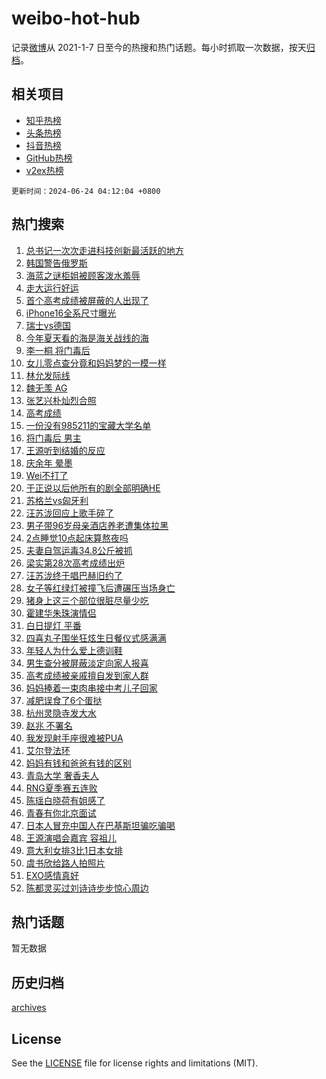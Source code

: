 # weibo-hot-hub

记录[微博](https://www.weibo.com)从 2021-1-7 日至今的热搜和热门话题。每小时抓取一次数据，按天[归档](archives)。

## 相关项目

- [知乎热榜](https://github.com/lonnyzhang423/zhihu-hot-hub)
- [头条热榜](https://github.com/lonnyzhang423/toutiao-hot-hub)
- [抖音热榜](https://github.com/lonnyzhang423/douyin-hot-hub)
- [GitHub热榜](https://github.com/lonnyzhang423/github-hot-hub)
- [v2ex热榜](https://github.com/lonnyzhang423/v2ex-hot-hub)


`更新时间：2024-06-24 04:12:04 +0800`

## 热门搜索

1. [总书记一次次走进科技创新最活跃的地方](https://m.weibo.cn/search?containerid=100103type%3D1%26t%3D10%26q%3D%23%E6%80%BB%E4%B9%A6%E8%AE%B0%E4%B8%80%E6%AC%A1%E6%AC%A1%E8%B5%B0%E8%BF%9B%E7%A7%91%E6%8A%80%E5%88%9B%E6%96%B0%E6%9C%80%E6%B4%BB%E8%B7%83%E7%9A%84%E5%9C%B0%E6%96%B9%23&stream_entry_id=51&isnewpage=1&extparam=seat%3D1%26filter_type%3Drealtimehot%26stream_entry_id%3D51%26pos%3D0%26c_type%3D51%26q%3D%2523%25E6%2580%25BB%25E4%25B9%25A6%25E8%25AE%25B0%25E4%25B8%2580%25E6%25AC%25A1%25E6%25AC%25A1%25E8%25B5%25B0%25E8%25BF%259B%25E7%25A7%2591%25E6%258A%2580%25E5%2588%259B%25E6%2596%25B0%25E6%259C%2580%25E6%25B4%25BB%25E8%25B7%2583%25E7%259A%2584%25E5%259C%25B0%25E6%2596%25B9%2523%26cate%3D10103%26dgr%3D0%26display_time%3D1719173523%26pre_seqid%3D171917352352403156022)
1. [韩国警告俄罗斯](https://m.weibo.cn/search?containerid=100103type%3D1%26t%3D10%26q%3D%23%E9%9F%A9%E5%9B%BD%E8%AD%A6%E5%91%8A%E4%BF%84%E7%BD%97%E6%96%AF%23&stream_entry_id=31&isnewpage=1&extparam=seat%3D1%26realpos%3D1%26lcate%3D5001%26stream_entry_id%3D31%26band_rank%3D1%26q%3D%2523%25E9%259F%25A9%25E5%259B%25BD%25E8%25AD%25A6%25E5%2591%258A%25E4%25BF%2584%25E7%25BD%2597%25E6%2596%25AF%2523%26dgr%3D0%26filter_type%3Drealtimehot%26pos%3D0%26flag%3D2%26cate%3D5001%26c_type%3D31%26display_time%3D1719173523%26pre_seqid%3D171917352352403156022)
1. [海蓝之谜柜姐被顾客泼水羞辱](https://m.weibo.cn/search?containerid=100103type%3D1%26t%3D10%26q%3D%23%E6%B5%B7%E8%93%9D%E4%B9%8B%E8%B0%9C%E6%9F%9C%E5%A7%90%E8%A2%AB%E9%A1%BE%E5%AE%A2%E6%B3%BC%E6%B0%B4%E7%BE%9E%E8%BE%B1%23&stream_entry_id=31&isnewpage=1&extparam=seat%3D1%26realpos%3D2%26lcate%3D5001%26stream_entry_id%3D31%26band_rank%3D2%26q%3D%2523%25E6%25B5%25B7%25E8%2593%259D%25E4%25B9%258B%25E8%25B0%259C%25E6%259F%259C%25E5%25A7%2590%25E8%25A2%25AB%25E9%25A1%25BE%25E5%25AE%25A2%25E6%25B3%25BC%25E6%25B0%25B4%25E7%25BE%259E%25E8%25BE%25B1%2523%26dgr%3D0%26filter_type%3Drealtimehot%26pos%3D1%26flag%3D2%26cate%3D5001%26c_type%3D31%26display_time%3D1719173523%26pre_seqid%3D171917352352403156022)
1. [走大运行好运](https://m.weibo.cn/search?containerid=100103type%3D1%26t%3D10%26q%3D%23%E8%B5%B0%E5%A4%A7%E8%BF%90%E8%A1%8C%E5%A5%BD%E8%BF%90%23&stream_entry_id=31&isnewpage=1&extparam=seat%3D1%26realpos%3D3%26lcate%3D5001%26stream_entry_id%3D31%26band_rank%3D3%26q%3D%2523%25E8%25B5%25B0%25E5%25A4%25A7%25E8%25BF%2590%25E8%25A1%258C%25E5%25A5%25BD%25E8%25BF%2590%2523%26dgr%3D0%26filter_type%3Drealtimehot%26pos%3D2%26flag%3D0%26cate%3D5001%26c_type%3D31%26display_time%3D1719173523%26pre_seqid%3D171917352352403156022)
1. [首个高考成绩被屏蔽的人出现了](https://m.weibo.cn/search?containerid=100103type%3D1%26t%3D10%26q%3D%23%E9%A6%96%E4%B8%AA%E9%AB%98%E8%80%83%E6%88%90%E7%BB%A9%E8%A2%AB%E5%B1%8F%E8%94%BD%E7%9A%84%E4%BA%BA%E5%87%BA%E7%8E%B0%E4%BA%86%23&stream_entry_id=31&isnewpage=1&extparam=seat%3D1%26realpos%3D4%26lcate%3D5001%26stream_entry_id%3D31%26band_rank%3D4%26q%3D%2523%25E9%25A6%2596%25E4%25B8%25AA%25E9%25AB%2598%25E8%2580%2583%25E6%2588%2590%25E7%25BB%25A9%25E8%25A2%25AB%25E5%25B1%258F%25E8%2594%25BD%25E7%259A%2584%25E4%25BA%25BA%25E5%2587%25BA%25E7%258E%25B0%25E4%25BA%2586%2523%26dgr%3D0%26filter_type%3Drealtimehot%26pos%3D3%26flag%3D2%26cate%3D5001%26c_type%3D31%26display_time%3D1719173523%26pre_seqid%3D171917352352403156022)
1. [iPhone16全系尺寸曝光](https://m.weibo.cn/search?containerid=100103type%3D1%26t%3D10%26q%3D%23iPhone16%E5%85%A8%E7%B3%BB%E5%B0%BA%E5%AF%B8%E6%9B%9D%E5%85%89%23&stream_entry_id=31&isnewpage=1&extparam=seat%3D1%26realpos%3D5%26lcate%3D5001%26stream_entry_id%3D31%26band_rank%3D5%26q%3D%2523iPhone16%25E5%2585%25A8%25E7%25B3%25BB%25E5%25B0%25BA%25E5%25AF%25B8%25E6%259B%259D%25E5%2585%2589%2523%26dgr%3D0%26filter_type%3Drealtimehot%26pos%3D4%26flag%3D2%26cate%3D5001%26c_type%3D31%26display_time%3D1719173523%26pre_seqid%3D171917352352403156022)
1. [瑞士vs德国](https://m.weibo.cn/search?containerid=100103type%3D1%26t%3D10%26q%3D%23%E7%91%9E%E5%A3%ABvs%E5%BE%B7%E5%9B%BD%23&stream_entry_id=31&isnewpage=1&extparam=seat%3D1%26realpos%3D6%26lcate%3D5001%26stream_entry_id%3D31%26band_rank%3D6%26q%3D%2523%25E7%2591%259E%25E5%25A3%25ABvs%25E5%25BE%25B7%25E5%259B%25BD%2523%26dgr%3D0%26filter_type%3Drealtimehot%26pos%3D5%26flag%3D0%26cate%3D5001%26c_type%3D31%26display_time%3D1719173523%26pre_seqid%3D171917352352403156022)
1. [今年夏天看的海是海关战线的海](https://m.weibo.cn/search?containerid=100103type%3D1%26t%3D10%26q%3D%23%E4%BB%8A%E5%B9%B4%E5%A4%8F%E5%A4%A9%E7%9C%8B%E7%9A%84%E6%B5%B7%E6%98%AF%E6%B5%B7%E5%85%B3%E6%88%98%E7%BA%BF%E7%9A%84%E6%B5%B7%23&stream_entry_id=31&isnewpage=1&extparam=seat%3D1%26lcate%3D5001%26stream_entry_id%3D31%26band_rank%3D7%26q%3D%2523%25E4%25BB%258A%25E5%25B9%25B4%25E5%25A4%258F%25E5%25A4%25A9%25E7%259C%258B%25E7%259A%2584%25E6%25B5%25B7%25E6%2598%25AF%25E6%25B5%25B7%25E5%2585%25B3%25E6%2588%2598%25E7%25BA%25BF%25E7%259A%2584%25E6%25B5%25B7%2523%26is_ad_pos%3D1%26topic_ad%3D1%26adid%3D243018%26filter_type%3Drealtimehot%26pos%3D6%26c_type%3D31%26cate%3D5001%26dgr%3D0%26display_time%3D1719173523%26pre_seqid%3D171917352352403156022)
1. [李一桐 将门毒后](https://m.weibo.cn/search?containerid=100103type%3D1%26t%3D10%26q%3D%E6%9D%8E%E4%B8%80%E6%A1%90+%E5%B0%86%E9%97%A8%E6%AF%92%E5%90%8E&stream_entry_id=31&isnewpage=1&extparam=seat%3D1%26realpos%3D7%26lcate%3D5001%26stream_entry_id%3D31%26band_rank%3D7%26q%3D%25E6%259D%258E%25E4%25B8%2580%25E6%25A1%2590%2520%25E5%25B0%2586%25E9%2597%25A8%25E6%25AF%2592%25E5%2590%258E%26dgr%3D0%26filter_type%3Drealtimehot%26pos%3D7%26flag%3D2%26cate%3D5001%26c_type%3D31%26display_time%3D1719173523%26pre_seqid%3D171917352352403156022)
1. [女儿零点查分竟和妈妈梦的一模一样](https://m.weibo.cn/search?containerid=100103type%3D1%26t%3D10%26q%3D%23%E5%A5%B3%E5%84%BF%E9%9B%B6%E7%82%B9%E6%9F%A5%E5%88%86%E7%AB%9F%E5%92%8C%E5%A6%88%E5%A6%88%E6%A2%A6%E7%9A%84%E4%B8%80%E6%A8%A1%E4%B8%80%E6%A0%B7%23&stream_entry_id=31&isnewpage=1&extparam=seat%3D1%26realpos%3D8%26lcate%3D5001%26stream_entry_id%3D31%26band_rank%3D8%26q%3D%2523%25E5%25A5%25B3%25E5%2584%25BF%25E9%259B%25B6%25E7%2582%25B9%25E6%259F%25A5%25E5%2588%2586%25E7%25AB%259F%25E5%2592%258C%25E5%25A6%2588%25E5%25A6%2588%25E6%25A2%25A6%25E7%259A%2584%25E4%25B8%2580%25E6%25A8%25A1%25E4%25B8%2580%25E6%25A0%25B7%2523%26dgr%3D0%26filter_type%3Drealtimehot%26pos%3D8%26flag%3D32768%26cate%3D5001%26c_type%3D31%26display_time%3D1719173523%26pre_seqid%3D171917352352403156022)
1. [林允发际线](https://m.weibo.cn/search?containerid=100103type%3D1%26t%3D10%26q%3D%E6%9E%97%E5%85%81%E5%8F%91%E9%99%85%E7%BA%BF&stream_entry_id=31&isnewpage=1&extparam=seat%3D1%26realpos%3D9%26lcate%3D5001%26stream_entry_id%3D31%26band_rank%3D9%26q%3D%25E6%259E%2597%25E5%2585%2581%25E5%258F%2591%25E9%2599%2585%25E7%25BA%25BF%26dgr%3D0%26filter_type%3Drealtimehot%26pos%3D9%26flag%3D2%26cate%3D5001%26c_type%3D31%26display_time%3D1719173523%26pre_seqid%3D171917352352403156022)
1. [魏无羡 AG](https://m.weibo.cn/search?containerid=100103type%3D1%26t%3D10%26q%3D%E9%AD%8F%E6%97%A0%E7%BE%A1+AG&stream_entry_id=31&isnewpage=1&extparam=seat%3D1%26realpos%3D10%26lcate%3D5001%26stream_entry_id%3D31%26band_rank%3D10%26q%3D%25E9%25AD%258F%25E6%2597%25A0%25E7%25BE%25A1%2520AG%26dgr%3D0%26filter_type%3Drealtimehot%26pos%3D10%26flag%3D0%26cate%3D5001%26c_type%3D31%26display_time%3D1719173523%26pre_seqid%3D171917352352403156022)
1. [张艺兴朴灿烈合照](https://m.weibo.cn/search?containerid=100103type%3D1%26t%3D10%26q%3D%E5%BC%A0%E8%89%BA%E5%85%B4%E6%9C%B4%E7%81%BF%E7%83%88%E5%90%88%E7%85%A7&stream_entry_id=31&isnewpage=1&extparam=seat%3D1%26realpos%3D11%26lcate%3D5001%26stream_entry_id%3D31%26band_rank%3D11%26q%3D%25E5%25BC%25A0%25E8%2589%25BA%25E5%2585%25B4%25E6%259C%25B4%25E7%2581%25BF%25E7%2583%2588%25E5%2590%2588%25E7%2585%25A7%26dgr%3D0%26filter_type%3Drealtimehot%26pos%3D11%26flag%3D0%26cate%3D5001%26c_type%3D31%26display_time%3D1719173523%26pre_seqid%3D171917352352403156022)
1. [高考成绩](https://m.weibo.cn/search?containerid=100103type%3D1%26t%3D10%26q%3D%E9%AB%98%E8%80%83%E6%88%90%E7%BB%A9&stream_entry_id=31&isnewpage=1&extparam=seat%3D1%26realpos%3D12%26lcate%3D5001%26stream_entry_id%3D31%26band_rank%3D12%26q%3D%25E9%25AB%2598%25E8%2580%2583%25E6%2588%2590%25E7%25BB%25A9%26dgr%3D0%26filter_type%3Drealtimehot%26pos%3D12%26flag%3D0%26cate%3D5001%26c_type%3D31%26display_time%3D1719173523%26pre_seqid%3D171917352352403156022)
1. [一份没有985211的宝藏大学名单](https://m.weibo.cn/search?containerid=100103type%3D1%26t%3D10%26q%3D%23%E4%B8%80%E4%BB%BD%E6%B2%A1%E6%9C%89985211%E7%9A%84%E5%AE%9D%E8%97%8F%E5%A4%A7%E5%AD%A6%E5%90%8D%E5%8D%95%23&stream_entry_id=31&isnewpage=1&extparam=seat%3D1%26realpos%3D13%26lcate%3D5001%26stream_entry_id%3D31%26band_rank%3D13%26q%3D%2523%25E4%25B8%2580%25E4%25BB%25BD%25E6%25B2%25A1%25E6%259C%2589985211%25E7%259A%2584%25E5%25AE%259D%25E8%2597%258F%25E5%25A4%25A7%25E5%25AD%25A6%25E5%2590%258D%25E5%258D%2595%2523%26dgr%3D0%26filter_type%3Drealtimehot%26pos%3D13%26flag%3D0%26cate%3D5001%26c_type%3D31%26display_time%3D1719173523%26pre_seqid%3D171917352352403156022)
1. [将门毒后 男主](https://m.weibo.cn/search?containerid=100103type%3D1%26t%3D10%26q%3D%E5%B0%86%E9%97%A8%E6%AF%92%E5%90%8E+%E7%94%B7%E4%B8%BB&stream_entry_id=31&isnewpage=1&extparam=seat%3D1%26realpos%3D14%26lcate%3D5001%26stream_entry_id%3D31%26band_rank%3D14%26q%3D%25E5%25B0%2586%25E9%2597%25A8%25E6%25AF%2592%25E5%2590%258E%2520%25E7%2594%25B7%25E4%25B8%25BB%26dgr%3D0%26filter_type%3Drealtimehot%26pos%3D14%26flag%3D0%26cate%3D5001%26c_type%3D31%26display_time%3D1719173523%26pre_seqid%3D171917352352403156022)
1. [王源听到结婚的反应](https://m.weibo.cn/search?containerid=100103type%3D1%26t%3D10%26q%3D%23%E7%8E%8B%E6%BA%90%E5%90%AC%E5%88%B0%E7%BB%93%E5%A9%9A%E7%9A%84%E5%8F%8D%E5%BA%94%23&stream_entry_id=31&isnewpage=1&extparam=seat%3D1%26realpos%3D15%26lcate%3D5001%26stream_entry_id%3D31%26band_rank%3D15%26q%3D%2523%25E7%258E%258B%25E6%25BA%2590%25E5%2590%25AC%25E5%2588%25B0%25E7%25BB%2593%25E5%25A9%259A%25E7%259A%2584%25E5%258F%258D%25E5%25BA%2594%2523%26dgr%3D0%26filter_type%3Drealtimehot%26pos%3D15%26flag%3D0%26cate%3D5001%26c_type%3D31%26display_time%3D1719173523%26pre_seqid%3D171917352352403156022)
1. [庆余年 晕墨](https://m.weibo.cn/search?containerid=100103type%3D1%26t%3D10%26q%3D%E5%BA%86%E4%BD%99%E5%B9%B4+%E6%99%95%E5%A2%A8&stream_entry_id=31&isnewpage=1&extparam=seat%3D1%26realpos%3D16%26lcate%3D5001%26stream_entry_id%3D31%26band_rank%3D16%26q%3D%25E5%25BA%2586%25E4%25BD%2599%25E5%25B9%25B4%2520%25E6%2599%2595%25E5%25A2%25A8%26dgr%3D0%26filter_type%3Drealtimehot%26pos%3D16%26flag%3D0%26cate%3D5001%26c_type%3D31%26display_time%3D1719173523%26pre_seqid%3D171917352352403156022)
1. [Wei不打了](https://m.weibo.cn/search?containerid=100103type%3D1%26t%3D10%26q%3D%23Wei%E4%B8%8D%E6%89%93%E4%BA%86%23&stream_entry_id=31&isnewpage=1&extparam=seat%3D1%26realpos%3D17%26lcate%3D5001%26stream_entry_id%3D31%26band_rank%3D17%26q%3D%2523Wei%25E4%25B8%258D%25E6%2589%2593%25E4%25BA%2586%2523%26dgr%3D0%26filter_type%3Drealtimehot%26pos%3D17%26flag%3D0%26cate%3D5001%26c_type%3D31%26display_time%3D1719173523%26pre_seqid%3D171917352352403156022)
1. [于正说以后他所有的剧全部明确HE](https://m.weibo.cn/search?containerid=100103type%3D1%26t%3D10%26q%3D%23%E4%BA%8E%E6%AD%A3%E8%AF%B4%E4%BB%A5%E5%90%8E%E4%BB%96%E6%89%80%E6%9C%89%E7%9A%84%E5%89%A7%E5%85%A8%E9%83%A8%E6%98%8E%E7%A1%AEHE%23&stream_entry_id=31&isnewpage=1&extparam=seat%3D1%26realpos%3D18%26lcate%3D5001%26stream_entry_id%3D31%26band_rank%3D18%26q%3D%2523%25E4%25BA%258E%25E6%25AD%25A3%25E8%25AF%25B4%25E4%25BB%25A5%25E5%2590%258E%25E4%25BB%2596%25E6%2589%2580%25E6%259C%2589%25E7%259A%2584%25E5%2589%25A7%25E5%2585%25A8%25E9%2583%25A8%25E6%2598%258E%25E7%25A1%25AEHE%2523%26dgr%3D0%26filter_type%3Drealtimehot%26pos%3D18%26flag%3D1%26cate%3D5001%26c_type%3D31%26display_time%3D1719173523%26pre_seqid%3D171917352352403156022)
1. [苏格兰vs匈牙利](https://m.weibo.cn/search?containerid=100103type%3D1%26t%3D10%26q%3D%23%E8%8B%8F%E6%A0%BC%E5%85%B0vs%E5%8C%88%E7%89%99%E5%88%A9%23&stream_entry_id=31&isnewpage=1&extparam=seat%3D1%26realpos%3D19%26lcate%3D5001%26stream_entry_id%3D31%26band_rank%3D19%26q%3D%2523%25E8%258B%258F%25E6%25A0%25BC%25E5%2585%25B0vs%25E5%258C%2588%25E7%2589%2599%25E5%2588%25A9%2523%26dgr%3D0%26filter_type%3Drealtimehot%26pos%3D19%26flag%3D0%26cate%3D5001%26c_type%3D31%26display_time%3D1719173523%26pre_seqid%3D171917352352403156022)
1. [汪苏泷回应上歌手碎了](https://m.weibo.cn/search?containerid=100103type%3D1%26t%3D10%26q%3D%23%E6%B1%AA%E8%8B%8F%E6%B3%B7%E5%9B%9E%E5%BA%94%E4%B8%8A%E6%AD%8C%E6%89%8B%E7%A2%8E%E4%BA%86%23&stream_entry_id=31&isnewpage=1&extparam=seat%3D1%26realpos%3D20%26lcate%3D5001%26stream_entry_id%3D31%26band_rank%3D20%26q%3D%2523%25E6%25B1%25AA%25E8%258B%258F%25E6%25B3%25B7%25E5%259B%259E%25E5%25BA%2594%25E4%25B8%258A%25E6%25AD%258C%25E6%2589%258B%25E7%25A2%258E%25E4%25BA%2586%2523%26dgr%3D0%26filter_type%3Drealtimehot%26pos%3D20%26flag%3D0%26cate%3D5001%26c_type%3D31%26display_time%3D1719173523%26pre_seqid%3D171917352352403156022)
1. [男子带96岁母亲酒店养老遭集体拉黑](https://m.weibo.cn/search?containerid=100103type%3D1%26t%3D10%26q%3D%23%E7%94%B7%E5%AD%90%E5%B8%A696%E5%B2%81%E6%AF%8D%E4%BA%B2%E9%85%92%E5%BA%97%E5%85%BB%E8%80%81%E9%81%AD%E9%9B%86%E4%BD%93%E6%8B%89%E9%BB%91%23&stream_entry_id=31&isnewpage=1&extparam=seat%3D1%26realpos%3D21%26lcate%3D5001%26stream_entry_id%3D31%26band_rank%3D21%26q%3D%2523%25E7%2594%25B7%25E5%25AD%2590%25E5%25B8%25A696%25E5%25B2%2581%25E6%25AF%258D%25E4%25BA%25B2%25E9%2585%2592%25E5%25BA%2597%25E5%2585%25BB%25E8%2580%2581%25E9%2581%25AD%25E9%259B%2586%25E4%25BD%2593%25E6%258B%2589%25E9%25BB%2591%2523%26dgr%3D0%26filter_type%3Drealtimehot%26pos%3D21%26flag%3D0%26cate%3D5001%26c_type%3D31%26display_time%3D1719173523%26pre_seqid%3D171917352352403156022)
1. [2点睡觉10点起床算熬夜吗](https://m.weibo.cn/search?containerid=100103type%3D1%26t%3D10%26q%3D%232%E7%82%B9%E7%9D%A1%E8%A7%8910%E7%82%B9%E8%B5%B7%E5%BA%8A%E7%AE%97%E7%86%AC%E5%A4%9C%E5%90%97%23&stream_entry_id=31&isnewpage=1&extparam=seat%3D1%26realpos%3D22%26lcate%3D5001%26stream_entry_id%3D31%26band_rank%3D22%26q%3D%25232%25E7%2582%25B9%25E7%259D%25A1%25E8%25A7%258910%25E7%2582%25B9%25E8%25B5%25B7%25E5%25BA%258A%25E7%25AE%2597%25E7%2586%25AC%25E5%25A4%259C%25E5%2590%2597%2523%26dgr%3D0%26filter_type%3Drealtimehot%26pos%3D22%26flag%3D0%26cate%3D5001%26c_type%3D31%26display_time%3D1719173523%26pre_seqid%3D171917352352403156022)
1. [夫妻自驾运毒34.8公斤被抓](https://m.weibo.cn/search?containerid=100103type%3D1%26t%3D10%26q%3D%23%E5%A4%AB%E5%A6%BB%E8%87%AA%E9%A9%BE%E8%BF%90%E6%AF%9234.8%E5%85%AC%E6%96%A4%E8%A2%AB%E6%8A%93%23&stream_entry_id=31&isnewpage=1&extparam=seat%3D1%26realpos%3D23%26lcate%3D5001%26stream_entry_id%3D31%26band_rank%3D23%26q%3D%2523%25E5%25A4%25AB%25E5%25A6%25BB%25E8%2587%25AA%25E9%25A9%25BE%25E8%25BF%2590%25E6%25AF%259234.8%25E5%2585%25AC%25E6%2596%25A4%25E8%25A2%25AB%25E6%258A%2593%2523%26dgr%3D0%26filter_type%3Drealtimehot%26pos%3D23%26flag%3D1%26cate%3D5001%26c_type%3D31%26display_time%3D1719173523%26pre_seqid%3D171917352352403156022)
1. [梁实第28次高考成绩出炉](https://m.weibo.cn/search?containerid=100103type%3D1%26t%3D10%26q%3D%23%E6%A2%81%E5%AE%9E%E7%AC%AC28%E6%AC%A1%E9%AB%98%E8%80%83%E6%88%90%E7%BB%A9%E5%87%BA%E7%82%89%23&stream_entry_id=31&isnewpage=1&extparam=seat%3D1%26realpos%3D24%26lcate%3D5001%26stream_entry_id%3D31%26band_rank%3D24%26q%3D%2523%25E6%25A2%2581%25E5%25AE%259E%25E7%25AC%25AC28%25E6%25AC%25A1%25E9%25AB%2598%25E8%2580%2583%25E6%2588%2590%25E7%25BB%25A9%25E5%2587%25BA%25E7%2582%2589%2523%26dgr%3D0%26filter_type%3Drealtimehot%26pos%3D24%26flag%3D0%26cate%3D5001%26c_type%3D31%26display_time%3D1719173523%26pre_seqid%3D171917352352403156022)
1. [汪苏泷终于唱巴赫旧约了](https://m.weibo.cn/search?containerid=100103type%3D1%26t%3D10%26q%3D%23%E6%B1%AA%E8%8B%8F%E6%B3%B7%E7%BB%88%E4%BA%8E%E5%94%B1%E5%B7%B4%E8%B5%AB%E6%97%A7%E7%BA%A6%E4%BA%86%23&stream_entry_id=31&isnewpage=1&extparam=seat%3D1%26realpos%3D25%26lcate%3D5001%26stream_entry_id%3D31%26band_rank%3D25%26q%3D%2523%25E6%25B1%25AA%25E8%258B%258F%25E6%25B3%25B7%25E7%25BB%2588%25E4%25BA%258E%25E5%2594%25B1%25E5%25B7%25B4%25E8%25B5%25AB%25E6%2597%25A7%25E7%25BA%25A6%25E4%25BA%2586%2523%26dgr%3D0%26filter_type%3Drealtimehot%26pos%3D25%26flag%3D2%26cate%3D5001%26c_type%3D31%26display_time%3D1719173523%26pre_seqid%3D171917352352403156022)
1. [女子等红绿灯被撞飞后遭碾压当场身亡](https://m.weibo.cn/search?containerid=100103type%3D1%26t%3D10%26q%3D%23%E5%A5%B3%E5%AD%90%E7%AD%89%E7%BA%A2%E7%BB%BF%E7%81%AF%E8%A2%AB%E6%92%9E%E9%A3%9E%E5%90%8E%E9%81%AD%E7%A2%BE%E5%8E%8B%E5%BD%93%E5%9C%BA%E8%BA%AB%E4%BA%A1%23&stream_entry_id=31&isnewpage=1&extparam=seat%3D1%26realpos%3D26%26lcate%3D5001%26stream_entry_id%3D31%26band_rank%3D26%26q%3D%2523%25E5%25A5%25B3%25E5%25AD%2590%25E7%25AD%2589%25E7%25BA%25A2%25E7%25BB%25BF%25E7%2581%25AF%25E8%25A2%25AB%25E6%2592%259E%25E9%25A3%259E%25E5%2590%258E%25E9%2581%25AD%25E7%25A2%25BE%25E5%258E%258B%25E5%25BD%2593%25E5%259C%25BA%25E8%25BA%25AB%25E4%25BA%25A1%2523%26dgr%3D0%26filter_type%3Drealtimehot%26pos%3D26%26flag%3D0%26cate%3D5001%26c_type%3D31%26display_time%3D1719173523%26pre_seqid%3D171917352352403156022)
1. [猪身上这三个部位很脏尽量少吃](https://m.weibo.cn/search?containerid=100103type%3D1%26t%3D10%26q%3D%23%E7%8C%AA%E8%BA%AB%E4%B8%8A%E8%BF%99%E4%B8%89%E4%B8%AA%E9%83%A8%E4%BD%8D%E5%BE%88%E8%84%8F%E5%B0%BD%E9%87%8F%E5%B0%91%E5%90%83%23&stream_entry_id=31&isnewpage=1&extparam=seat%3D1%26realpos%3D27%26lcate%3D5001%26stream_entry_id%3D31%26band_rank%3D27%26q%3D%2523%25E7%258C%25AA%25E8%25BA%25AB%25E4%25B8%258A%25E8%25BF%2599%25E4%25B8%2589%25E4%25B8%25AA%25E9%2583%25A8%25E4%25BD%258D%25E5%25BE%2588%25E8%2584%258F%25E5%25B0%25BD%25E9%2587%258F%25E5%25B0%2591%25E5%2590%2583%2523%26dgr%3D0%26filter_type%3Drealtimehot%26pos%3D27%26flag%3D0%26cate%3D5001%26c_type%3D31%26display_time%3D1719173523%26pre_seqid%3D171917352352403156022)
1. [霍建华朱珠演情侣](https://m.weibo.cn/search?containerid=100103type%3D1%26t%3D10%26q%3D%23%E9%9C%8D%E5%BB%BA%E5%8D%8E%E6%9C%B1%E7%8F%A0%E6%BC%94%E6%83%85%E4%BE%A3%23&stream_entry_id=31&isnewpage=1&extparam=seat%3D1%26realpos%3D28%26lcate%3D5001%26stream_entry_id%3D31%26band_rank%3D28%26q%3D%2523%25E9%259C%258D%25E5%25BB%25BA%25E5%258D%258E%25E6%259C%25B1%25E7%258F%25A0%25E6%25BC%2594%25E6%2583%2585%25E4%25BE%25A3%2523%26dgr%3D0%26filter_type%3Drealtimehot%26pos%3D28%26flag%3D0%26cate%3D5001%26c_type%3D31%26display_time%3D1719173523%26pre_seqid%3D171917352352403156022)
1. [白日提灯 平番](https://m.weibo.cn/search?containerid=100103type%3D1%26t%3D10%26q%3D%E7%99%BD%E6%97%A5%E6%8F%90%E7%81%AF+%E5%B9%B3%E7%95%AA&stream_entry_id=31&isnewpage=1&extparam=seat%3D1%26realpos%3D29%26lcate%3D5001%26stream_entry_id%3D31%26band_rank%3D29%26q%3D%25E7%2599%25BD%25E6%2597%25A5%25E6%258F%2590%25E7%2581%25AF%2520%25E5%25B9%25B3%25E7%2595%25AA%26dgr%3D0%26filter_type%3Drealtimehot%26pos%3D29%26flag%3D0%26cate%3D5001%26c_type%3D31%26display_time%3D1719173523%26pre_seqid%3D171917352352403156022)
1. [四喜丸子围坐狂炫生日餐仪式感满满](https://m.weibo.cn/search?containerid=100103type%3D1%26t%3D10%26q%3D%23%E5%9B%9B%E5%96%9C%E4%B8%B8%E5%AD%90%E5%9B%B4%E5%9D%90%E7%8B%82%E7%82%AB%E7%94%9F%E6%97%A5%E9%A4%90%E4%BB%AA%E5%BC%8F%E6%84%9F%E6%BB%A1%E6%BB%A1%23&stream_entry_id=31&isnewpage=1&extparam=seat%3D1%26realpos%3D30%26lcate%3D5001%26stream_entry_id%3D31%26band_rank%3D30%26q%3D%2523%25E5%259B%259B%25E5%2596%259C%25E4%25B8%25B8%25E5%25AD%2590%25E5%259B%25B4%25E5%259D%2590%25E7%258B%2582%25E7%2582%25AB%25E7%2594%259F%25E6%2597%25A5%25E9%25A4%2590%25E4%25BB%25AA%25E5%25BC%258F%25E6%2584%259F%25E6%25BB%25A1%25E6%25BB%25A1%2523%26dgr%3D0%26filter_type%3Drealtimehot%26pos%3D30%26flag%3D32768%26cate%3D5001%26c_type%3D31%26display_time%3D1719173523%26pre_seqid%3D171917352352403156022)
1. [年轻人为什么爱上德训鞋](https://m.weibo.cn/search?containerid=100103type%3D1%26t%3D10%26q%3D%23%E5%B9%B4%E8%BD%BB%E4%BA%BA%E4%B8%BA%E4%BB%80%E4%B9%88%E7%88%B1%E4%B8%8A%E5%BE%B7%E8%AE%AD%E9%9E%8B%23&stream_entry_id=31&isnewpage=1&extparam=seat%3D1%26realpos%3D31%26lcate%3D5001%26stream_entry_id%3D31%26band_rank%3D31%26q%3D%2523%25E5%25B9%25B4%25E8%25BD%25BB%25E4%25BA%25BA%25E4%25B8%25BA%25E4%25BB%2580%25E4%25B9%2588%25E7%2588%25B1%25E4%25B8%258A%25E5%25BE%25B7%25E8%25AE%25AD%25E9%259E%258B%2523%26dgr%3D0%26filter_type%3Drealtimehot%26pos%3D31%26flag%3D0%26cate%3D5001%26c_type%3D31%26display_time%3D1719173523%26pre_seqid%3D171917352352403156022)
1. [男生查分被屏蔽淡定向家人报喜](https://m.weibo.cn/search?containerid=100103type%3D1%26t%3D10%26q%3D%23%E7%94%B7%E7%94%9F%E6%9F%A5%E5%88%86%E8%A2%AB%E5%B1%8F%E8%94%BD%E6%B7%A1%E5%AE%9A%E5%90%91%E5%AE%B6%E4%BA%BA%E6%8A%A5%E5%96%9C%23&stream_entry_id=31&isnewpage=1&extparam=seat%3D1%26realpos%3D32%26lcate%3D5001%26stream_entry_id%3D31%26band_rank%3D32%26q%3D%2523%25E7%2594%25B7%25E7%2594%259F%25E6%259F%25A5%25E5%2588%2586%25E8%25A2%25AB%25E5%25B1%258F%25E8%2594%25BD%25E6%25B7%25A1%25E5%25AE%259A%25E5%2590%2591%25E5%25AE%25B6%25E4%25BA%25BA%25E6%258A%25A5%25E5%2596%259C%2523%26dgr%3D0%26filter_type%3Drealtimehot%26pos%3D32%26flag%3D1%26cate%3D5001%26c_type%3D31%26display_time%3D1719173523%26pre_seqid%3D171917352352403156022)
1. [高考成绩被亲戚擅自发到家人群](https://m.weibo.cn/search?containerid=100103type%3D1%26t%3D10%26q%3D%23%E9%AB%98%E8%80%83%E6%88%90%E7%BB%A9%E8%A2%AB%E4%BA%B2%E6%88%9A%E6%93%85%E8%87%AA%E5%8F%91%E5%88%B0%E5%AE%B6%E4%BA%BA%E7%BE%A4%23&stream_entry_id=31&isnewpage=1&extparam=seat%3D1%26realpos%3D33%26lcate%3D5001%26stream_entry_id%3D31%26band_rank%3D33%26q%3D%2523%25E9%25AB%2598%25E8%2580%2583%25E6%2588%2590%25E7%25BB%25A9%25E8%25A2%25AB%25E4%25BA%25B2%25E6%2588%259A%25E6%2593%2585%25E8%2587%25AA%25E5%258F%2591%25E5%2588%25B0%25E5%25AE%25B6%25E4%25BA%25BA%25E7%25BE%25A4%2523%26dgr%3D0%26filter_type%3Drealtimehot%26pos%3D33%26flag%3D0%26cate%3D5001%26c_type%3D31%26display_time%3D1719173523%26pre_seqid%3D171917352352403156022)
1. [妈妈捧着一束肉串接中考儿子回家](https://m.weibo.cn/search?containerid=100103type%3D1%26t%3D10%26q%3D%23%E5%A6%88%E5%A6%88%E6%8D%A7%E7%9D%80%E4%B8%80%E6%9D%9F%E8%82%89%E4%B8%B2%E6%8E%A5%E4%B8%AD%E8%80%83%E5%84%BF%E5%AD%90%E5%9B%9E%E5%AE%B6%23&stream_entry_id=31&isnewpage=1&extparam=seat%3D1%26realpos%3D34%26lcate%3D5001%26stream_entry_id%3D31%26band_rank%3D34%26q%3D%2523%25E5%25A6%2588%25E5%25A6%2588%25E6%258D%25A7%25E7%259D%2580%25E4%25B8%2580%25E6%259D%259F%25E8%2582%2589%25E4%25B8%25B2%25E6%258E%25A5%25E4%25B8%25AD%25E8%2580%2583%25E5%2584%25BF%25E5%25AD%2590%25E5%259B%259E%25E5%25AE%25B6%2523%26dgr%3D0%26filter_type%3Drealtimehot%26pos%3D34%26flag%3D32768%26cate%3D5001%26c_type%3D31%26display_time%3D1719173523%26pre_seqid%3D171917352352403156022)
1. [减肥误食了6个蛋挞](https://m.weibo.cn/search?containerid=100103type%3D1%26t%3D10%26q%3D%E5%87%8F%E8%82%A5%E8%AF%AF%E9%A3%9F%E4%BA%866%E4%B8%AA%E8%9B%8B%E6%8C%9E&stream_entry_id=31&isnewpage=1&extparam=seat%3D1%26realpos%3D35%26lcate%3D5001%26stream_entry_id%3D31%26band_rank%3D35%26q%3D%25E5%2587%258F%25E8%2582%25A5%25E8%25AF%25AF%25E9%25A3%259F%25E4%25BA%25866%25E4%25B8%25AA%25E8%259B%258B%25E6%258C%259E%26dgr%3D0%26filter_type%3Drealtimehot%26pos%3D35%26flag%3D0%26cate%3D5001%26c_type%3D31%26display_time%3D1719173523%26pre_seqid%3D171917352352403156022)
1. [杭州灵隐寺发大水](https://m.weibo.cn/search?containerid=100103type%3D1%26t%3D10%26q%3D%23%E6%9D%AD%E5%B7%9E%E7%81%B5%E9%9A%90%E5%AF%BA%E5%8F%91%E5%A4%A7%E6%B0%B4%23&stream_entry_id=31&isnewpage=1&extparam=seat%3D1%26realpos%3D36%26lcate%3D5001%26stream_entry_id%3D31%26band_rank%3D36%26q%3D%2523%25E6%259D%25AD%25E5%25B7%259E%25E7%2581%25B5%25E9%259A%2590%25E5%25AF%25BA%25E5%258F%2591%25E5%25A4%25A7%25E6%25B0%25B4%2523%26dgr%3D0%26filter_type%3Drealtimehot%26pos%3D36%26flag%3D0%26cate%3D5001%26c_type%3D31%26display_time%3D1719173523%26pre_seqid%3D171917352352403156022)
1. [赵兆 不署名](https://m.weibo.cn/search?containerid=100103type%3D1%26t%3D10%26q%3D%E8%B5%B5%E5%85%86+%E4%B8%8D%E7%BD%B2%E5%90%8D&stream_entry_id=31&isnewpage=1&extparam=seat%3D1%26realpos%3D37%26lcate%3D5001%26stream_entry_id%3D31%26band_rank%3D37%26q%3D%25E8%25B5%25B5%25E5%2585%2586%2520%25E4%25B8%258D%25E7%25BD%25B2%25E5%2590%258D%26dgr%3D0%26filter_type%3Drealtimehot%26pos%3D37%26flag%3D0%26cate%3D5001%26c_type%3D31%26display_time%3D1719173523%26pre_seqid%3D171917352352403156022)
1. [我发现射手座很难被PUA](https://m.weibo.cn/search?containerid=100103type%3D1%26t%3D10%26q%3D%23%E6%88%91%E5%8F%91%E7%8E%B0%E5%B0%84%E6%89%8B%E5%BA%A7%E5%BE%88%E9%9A%BE%E8%A2%ABPUA%23&stream_entry_id=31&isnewpage=1&extparam=seat%3D1%26realpos%3D38%26lcate%3D5001%26stream_entry_id%3D31%26band_rank%3D38%26q%3D%2523%25E6%2588%2591%25E5%258F%2591%25E7%258E%25B0%25E5%25B0%2584%25E6%2589%258B%25E5%25BA%25A7%25E5%25BE%2588%25E9%259A%25BE%25E8%25A2%25ABPUA%2523%26dgr%3D0%26filter_type%3Drealtimehot%26pos%3D38%26flag%3D0%26cate%3D5001%26c_type%3D31%26display_time%3D1719173523%26pre_seqid%3D171917352352403156022)
1. [艾尔登法环](https://m.weibo.cn/search?containerid=100103type%3D1%26t%3D10%26q%3D%23%E8%89%BE%E5%B0%94%E7%99%BB%E6%B3%95%E7%8E%AF%23&stream_entry_id=31&isnewpage=1&extparam=seat%3D1%26realpos%3D39%26lcate%3D5001%26stream_entry_id%3D31%26band_rank%3D39%26q%3D%2523%25E8%2589%25BE%25E5%25B0%2594%25E7%2599%25BB%25E6%25B3%2595%25E7%258E%25AF%2523%26dgr%3D0%26filter_type%3Drealtimehot%26pos%3D39%26flag%3D1%26cate%3D5001%26c_type%3D31%26display_time%3D1719173523%26pre_seqid%3D171917352352403156022)
1. [妈妈有钱和爸爸有钱的区别](https://m.weibo.cn/search?containerid=100103type%3D1%26t%3D10%26q%3D%23%E5%A6%88%E5%A6%88%E6%9C%89%E9%92%B1%E5%92%8C%E7%88%B8%E7%88%B8%E6%9C%89%E9%92%B1%E7%9A%84%E5%8C%BA%E5%88%AB%23&stream_entry_id=31&isnewpage=1&extparam=seat%3D1%26realpos%3D40%26lcate%3D5001%26stream_entry_id%3D31%26band_rank%3D40%26q%3D%2523%25E5%25A6%2588%25E5%25A6%2588%25E6%259C%2589%25E9%2592%25B1%25E5%2592%258C%25E7%2588%25B8%25E7%2588%25B8%25E6%259C%2589%25E9%2592%25B1%25E7%259A%2584%25E5%258C%25BA%25E5%2588%25AB%2523%26dgr%3D0%26filter_type%3Drealtimehot%26pos%3D40%26flag%3D0%26cate%3D5001%26c_type%3D31%26display_time%3D1719173523%26pre_seqid%3D171917352352403156022)
1. [青岛大学 奢香夫人](https://m.weibo.cn/search?containerid=100103type%3D1%26t%3D10%26q%3D%E9%9D%92%E5%B2%9B%E5%A4%A7%E5%AD%A6+%E5%A5%A2%E9%A6%99%E5%A4%AB%E4%BA%BA&stream_entry_id=31&isnewpage=1&extparam=seat%3D1%26realpos%3D41%26lcate%3D5001%26stream_entry_id%3D31%26band_rank%3D41%26q%3D%25E9%259D%2592%25E5%25B2%259B%25E5%25A4%25A7%25E5%25AD%25A6%2520%25E5%25A5%25A2%25E9%25A6%2599%25E5%25A4%25AB%25E4%25BA%25BA%26dgr%3D0%26filter_type%3Drealtimehot%26pos%3D41%26flag%3D0%26cate%3D5001%26c_type%3D31%26display_time%3D1719173523%26pre_seqid%3D171917352352403156022)
1. [RNG夏季赛五连败](https://m.weibo.cn/search?containerid=100103type%3D1%26t%3D10%26q%3D%23RNG%E5%A4%8F%E5%AD%A3%E8%B5%9B%E4%BA%94%E8%BF%9E%E8%B4%A5%23&stream_entry_id=31&isnewpage=1&extparam=seat%3D1%26realpos%3D42%26lcate%3D5001%26stream_entry_id%3D31%26band_rank%3D42%26q%3D%2523RNG%25E5%25A4%258F%25E5%25AD%25A3%25E8%25B5%259B%25E4%25BA%2594%25E8%25BF%259E%25E8%25B4%25A5%2523%26dgr%3D0%26filter_type%3Drealtimehot%26pos%3D42%26flag%3D0%26cate%3D5001%26c_type%3D31%26display_time%3D1719173523%26pre_seqid%3D171917352352403156022)
1. [陈瑶白晓荷有姐感了](https://m.weibo.cn/search?containerid=100103type%3D1%26t%3D10%26q%3D%23%E9%99%88%E7%91%B6%E7%99%BD%E6%99%93%E8%8D%B7%E6%9C%89%E5%A7%90%E6%84%9F%E4%BA%86%23&stream_entry_id=31&isnewpage=1&extparam=seat%3D1%26realpos%3D43%26lcate%3D5001%26stream_entry_id%3D31%26band_rank%3D43%26q%3D%2523%25E9%2599%2588%25E7%2591%25B6%25E7%2599%25BD%25E6%2599%2593%25E8%258D%25B7%25E6%259C%2589%25E5%25A7%2590%25E6%2584%259F%25E4%25BA%2586%2523%26dgr%3D0%26filter_type%3Drealtimehot%26pos%3D43%26flag%3D0%26cate%3D5001%26c_type%3D31%26display_time%3D1719173523%26pre_seqid%3D171917352352403156022)
1. [青春有你北京面试](https://m.weibo.cn/search?containerid=100103type%3D1%26t%3D10%26q%3D%23%E9%9D%92%E6%98%A5%E6%9C%89%E4%BD%A0%E5%8C%97%E4%BA%AC%E9%9D%A2%E8%AF%95%23&stream_entry_id=31&isnewpage=1&extparam=seat%3D1%26realpos%3D44%26lcate%3D5001%26stream_entry_id%3D31%26band_rank%3D44%26q%3D%2523%25E9%259D%2592%25E6%2598%25A5%25E6%259C%2589%25E4%25BD%25A0%25E5%258C%2597%25E4%25BA%25AC%25E9%259D%25A2%25E8%25AF%2595%2523%26dgr%3D0%26filter_type%3Drealtimehot%26pos%3D44%26flag%3D0%26cate%3D5001%26c_type%3D31%26display_time%3D1719173523%26pre_seqid%3D171917352352403156022)
1. [日本人冒充中国人在巴基斯坦骗吃骗喝](https://m.weibo.cn/search?containerid=100103type%3D1%26t%3D10%26q%3D%23%E6%97%A5%E6%9C%AC%E4%BA%BA%E5%86%92%E5%85%85%E4%B8%AD%E5%9B%BD%E4%BA%BA%E5%9C%A8%E5%B7%B4%E5%9F%BA%E6%96%AF%E5%9D%A6%E9%AA%97%E5%90%83%E9%AA%97%E5%96%9D%23&stream_entry_id=31&isnewpage=1&extparam=seat%3D1%26realpos%3D45%26lcate%3D5001%26stream_entry_id%3D31%26band_rank%3D45%26q%3D%2523%25E6%2597%25A5%25E6%259C%25AC%25E4%25BA%25BA%25E5%2586%2592%25E5%2585%2585%25E4%25B8%25AD%25E5%259B%25BD%25E4%25BA%25BA%25E5%259C%25A8%25E5%25B7%25B4%25E5%259F%25BA%25E6%2596%25AF%25E5%259D%25A6%25E9%25AA%2597%25E5%2590%2583%25E9%25AA%2597%25E5%2596%259D%2523%26dgr%3D0%26filter_type%3Drealtimehot%26pos%3D45%26flag%3D0%26cate%3D5001%26c_type%3D31%26display_time%3D1719173523%26pre_seqid%3D171917352352403156022)
1. [王源演唱会嘉宾 容祖儿](https://m.weibo.cn/search?containerid=100103type%3D1%26t%3D10%26q%3D%E7%8E%8B%E6%BA%90%E6%BC%94%E5%94%B1%E4%BC%9A%E5%98%89%E5%AE%BE+%E5%AE%B9%E7%A5%96%E5%84%BF&stream_entry_id=31&isnewpage=1&extparam=seat%3D1%26realpos%3D46%26lcate%3D5001%26stream_entry_id%3D31%26band_rank%3D46%26q%3D%25E7%258E%258B%25E6%25BA%2590%25E6%25BC%2594%25E5%2594%25B1%25E4%25BC%259A%25E5%2598%2589%25E5%25AE%25BE%2520%25E5%25AE%25B9%25E7%25A5%2596%25E5%2584%25BF%26dgr%3D0%26filter_type%3Drealtimehot%26pos%3D46%26flag%3D0%26cate%3D5001%26c_type%3D31%26display_time%3D1719173523%26pre_seqid%3D171917352352403156022)
1. [意大利女排3比1日本女排](https://m.weibo.cn/search?containerid=100103type%3D1%26t%3D10%26q%3D%23%E6%84%8F%E5%A4%A7%E5%88%A9%E5%A5%B3%E6%8E%923%E6%AF%941%E6%97%A5%E6%9C%AC%E5%A5%B3%E6%8E%92%23&stream_entry_id=31&isnewpage=1&extparam=seat%3D1%26realpos%3D47%26lcate%3D5001%26stream_entry_id%3D31%26band_rank%3D47%26q%3D%2523%25E6%2584%258F%25E5%25A4%25A7%25E5%2588%25A9%25E5%25A5%25B3%25E6%258E%25923%25E6%25AF%25941%25E6%2597%25A5%25E6%259C%25AC%25E5%25A5%25B3%25E6%258E%2592%2523%26dgr%3D0%26filter_type%3Drealtimehot%26pos%3D47%26flag%3D0%26cate%3D5001%26c_type%3D31%26display_time%3D1719173523%26pre_seqid%3D171917352352403156022)
1. [虞书欣给路人拍照片](https://m.weibo.cn/search?containerid=100103type%3D1%26t%3D10%26q%3D%23%E8%99%9E%E4%B9%A6%E6%AC%A3%E7%BB%99%E8%B7%AF%E4%BA%BA%E6%8B%8D%E7%85%A7%E7%89%87%23&stream_entry_id=31&isnewpage=1&extparam=seat%3D1%26realpos%3D48%26lcate%3D5001%26stream_entry_id%3D31%26band_rank%3D48%26q%3D%2523%25E8%2599%259E%25E4%25B9%25A6%25E6%25AC%25A3%25E7%25BB%2599%25E8%25B7%25AF%25E4%25BA%25BA%25E6%258B%258D%25E7%2585%25A7%25E7%2589%2587%2523%26dgr%3D0%26filter_type%3Drealtimehot%26pos%3D48%26flag%3D0%26cate%3D5001%26c_type%3D31%26display_time%3D1719173523%26pre_seqid%3D171917352352403156022)
1. [EXO感情真好](https://m.weibo.cn/search?containerid=100103type%3D1%26t%3D10%26q%3DEXO%E6%84%9F%E6%83%85%E7%9C%9F%E5%A5%BD&stream_entry_id=31&isnewpage=1&extparam=seat%3D1%26realpos%3D49%26lcate%3D5001%26stream_entry_id%3D31%26band_rank%3D49%26q%3DEXO%25E6%2584%259F%25E6%2583%2585%25E7%259C%259F%25E5%25A5%25BD%26dgr%3D0%26filter_type%3Drealtimehot%26pos%3D49%26flag%3D0%26cate%3D5001%26c_type%3D31%26display_time%3D1719173523%26pre_seqid%3D171917352352403156022)
1. [陈都灵买过刘诗诗步步惊心周边](https://m.weibo.cn/search?containerid=100103type%3D1%26t%3D10%26q%3D%23%E9%99%88%E9%83%BD%E7%81%B5%E4%B9%B0%E8%BF%87%E5%88%98%E8%AF%97%E8%AF%97%E6%AD%A5%E6%AD%A5%E6%83%8A%E5%BF%83%E5%91%A8%E8%BE%B9%23&stream_entry_id=31&isnewpage=1&extparam=seat%3D1%26realpos%3D50%26lcate%3D5001%26stream_entry_id%3D31%26band_rank%3D50%26q%3D%2523%25E9%2599%2588%25E9%2583%25BD%25E7%2581%25B5%25E4%25B9%25B0%25E8%25BF%2587%25E5%2588%2598%25E8%25AF%2597%25E8%25AF%2597%25E6%25AD%25A5%25E6%25AD%25A5%25E6%2583%258A%25E5%25BF%2583%25E5%2591%25A8%25E8%25BE%25B9%2523%26dgr%3D0%26filter_type%3Drealtimehot%26pos%3D50%26flag%3D1%26cate%3D5001%26c_type%3D31%26display_time%3D1719173523%26pre_seqid%3D171917352352403156022)

## 热门话题

暂无数据

## 历史归档

[archives](archives)

## License

See the [LICENSE](LICENSE) file for license rights and limitations (MIT).
